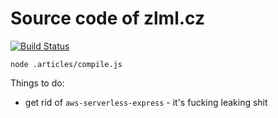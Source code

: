 Source code of zlml.cz
======================

[![Build Status](https://travis-ci.org/mrtnzlml/zlml.cz.svg?branch=master)](https://travis-ci.org/mrtnzlml/zlml.cz)

```
node .articles/compile.js
```

Things to do:

- get rid of `aws-serverless-express` - it's fucking leaking shit
